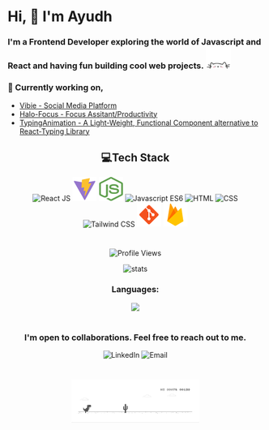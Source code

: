 # Hi, :wave: I'm Ayudh
### I'm a Frontend Developer exploring the world of Javascript and React and having fun building cool web projects. <img src="cat.webp" width="50"/>
### :pushpin: Currently working on, 
- [Vibie - Social Media Platform](https://github.com/makersmecca/Vibie)
- [Halo-Focus - Focus Assitant/Productivity](https://github.com/makersmecca/Halo-Focus-Pomodoro)
- [TypingAnimation - A Light-Weight, Functional Component alternative to React-Typing Library](https://github.com/makersmecca/Typing-Animation-React)

<div align="center">
  <h2>&#128187;Tech Stack</h2>
  <img src="https://raw.githubusercontent.com/makersmecca/makersmecca/66f03938840183870168f39d477066e37eb8afc0/react.svg" width="48px" height="48px" alt="React JS"/>
  <img src="/icons8-vite-48.png" height="48px" width="48px" alt="Vite"/>
  <img src="jsIconGreen.svg" height="48px" width="48px" alt="Node JS"/>
  <img src="https://raw.githubusercontent.com/makersmecca/makersmecca/refs/heads/master/icons8-javascript.gif" width="42px" height="42px" alt="Javascript ES6"/>
  <img src="https://raw.githubusercontent.com/makersmecca/makersmecca/refs/heads/master/icons8-html-5-48.png" width="48px" height="48px" alt="HTML"/>
  <img src="https://raw.githubusercontent.com/makersmecca/makersmecca/refs/heads/master/icons8-css-logo-48.png" width="48px" height="48px" alt="CSS"/>
  <img src="https://raw.githubusercontent.com/makersmecca/makersmecca/refs/heads/master/icons8-tailwind-css-48.png" width="48px" height="48px" alt="Tailwind CSS"/>
  <img src="/icons8-git-48.png" height="48px" width="48px" alt="Git"/>
  <img src="/icons8-firebase-48.png" width="48px" height="48px" alt="Google Firebase and Firestore"/>

</div>

#

<p align="center">
  <img src="https://komarev.com/ghpvc/?username=makersmecca&base=1093&label=Profile+Views" alt="Profile Views" />
</p>
<p align="center">
  <img src="https://streak-stats.demolab.com?user=makersmecca&theme=tokyonight&border_radius=6&date_format=M%20j%5B%2C%20Y%5D&card_width=450&card_height=170" alt="stats" />
</p>
<h3 align="center">Languages: </h3>
<p align="center">
  <img src="https://github-readme-stats.vercel.app/api/top-langs/?username=anuraghazra&layout=compact&theme=radical" />
</p>

#

<h3 align="center">I'm open to collaborations. Feel free to reach out to me.</h3>
<div align="center">
  <a href="https://www.linkedin.com/in/ayudh-nandi" style="text-decoration:none;">
    <img src="https://github.com/makersmecca/makersmecca/blob/master/Linkedin.png" alt="LinkedIn" width="35" height="35"/>
  </a>
  <a href="mailto:ayudhnandi@gmail.com" style="text-decoration:none;">
    <img src="https://github.com/makersmecca/makersmecca/blob/master/Email%20.png" alt="Email" width="35" height="35"/>
  </a>
</div>

#

<div align="center">
  <img src="/dino.gif" alt="dino gif" height="30%" width="50%"/>
</div>



